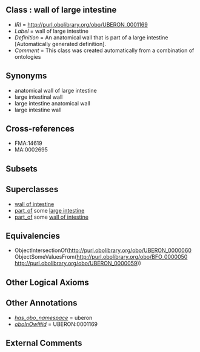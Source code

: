 
## Class : wall of large intestine

 * *IRI* = http://purl.obolibrary.org/obo/UBERON_0001169
 * *Label* = wall of large intestine
 * *Definition* = An anatomical wall that is part of a large intestine [Automatically generated definition].
 * *Comment* = This class was created automatically from a combination of ontologies

## Synonyms

 * anatomical wall of large intestine
 * large intestinal wall
 * large intestine anatomical wall
 * large intestine wall

## Cross-references

 * FMA:14619
 * MA:0002695

## Subsets


## Superclasses

 * [wall of intestine](../../UBERON/62/UBERON_0001262.md)
 * [part_of](../../BFO/50/BFO_0000050.md) some [large intestine](../../UBERON/59/UBERON_0000059.md)
 * [part_of](../../BFO/50/BFO_0000050.md) some [wall of intestine](../../UBERON/62/UBERON_0001262.md)

## Equivalencies

 * ObjectIntersectionOf(<http://purl.obolibrary.org/obo/UBERON_0000060> ObjectSomeValuesFrom(<http://purl.obolibrary.org/obo/BFO_0000050> <http://purl.obolibrary.org/obo/UBERON_0000059>))

## Other Logical Axioms


## Other Annotations

 * *[has_obo_namespace](../../ce/oboInOwl#hasOBONamespace.md)* = uberon
 * *[oboInOwl#id](../../id/oboInOwl#id.md)* = UBERON:0001169

## External Comments

